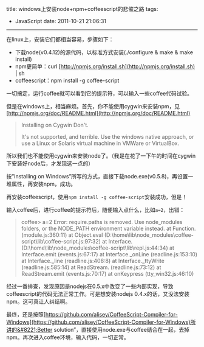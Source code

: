 title: windows上安装node+npm+coffeescript的悲催之路
tags:
  - JavaScript
date: 2011-10-21 21:06:31
---

在linux上，安装它们都相当容易，步骤如下：

*   下载node(v0.4.12)的源代码，以标准方式安装(./configure &amp; make &amp; make install)
*   npm更简单：curl [http://npmjs.org/install.sh](http://npmjs.org/install.sh) | sh
*   coffeescript：npm install -g coffee-script

一切搞定，运行coffee就可以看到它的提示符，可以输入一些coffee代码试验。

但是在windows上，相当麻烦。首先，你不能使用cygwin来安装npm，见[http://npmjs.org/doc/README.html](http://npmjs.org/doc/README.html)

> Installing on Cygwin 
> Don't.
> 
> It's not supported, and terrible. Use the windows native approach, or use a Linux or Solaris virtual machine in VMWare or VirtualBox.

所以我们也不能使用cygwin来安装node了。（我是在花了一下午的时间在cygwin下安装好node后，才发现这一点的）

 <span id="more-452"></span>
<p>按&#8221;Installing on Windows&#8221;所写的方式，直接下载node.exe(v0.5.8)，再设置一堆属性，再安装npm，成功。

再安装coffeescript，使用`npm install -g coffee-script`安装成功，但是！

输入coffee后，进行coffee的提示符后，随便输入点什么，比如`a=2`，出错：

> coffee> a=2 
> Error: require.paths is removed. Use node_modules folders, or the NODE_PATH environment variable instead. 
> at Function.<anonymous> (module.js:360:11) 
> at Object.eval (D:\home\lib\node_modules\coffee-script\lib\coffee-script.js:97:32) 
> at Interface.<anonymous> (D:\home\lib\node_modules\coffee-script\lib\repl.js:44:34) 
> at Interface.emit (events.js:67:17) 
> at Interface._onLine (readline.js:153:10) 
> at Interface._line (readline.js:408:8) 
> at Interface._ttyWrite (readline.js:585:14) 
> at ReadStream.<anonymous> (readline.js:73:12) 
> at ReadStream.emit (events.js:70:17) 
> at onKeypress (tty_win32.js:46:10)

经过一番排查，发现原因是nodejs在0.5.x中改变了一些内部实现，导致coffeescript的代码无法正常工作。可是想安装nodejs 0.4.x的话，又没法安装npm。这可真让人纠结啊。

最终，还是按照[https://github.com/alisey/CoffeeScript-Compiler-for-Windows](https://github.com/alisey/CoffeeScript-Compiler-for-Windows)所讲的&#8221;Better solution&#8221;，直接使用node.exe与coffee结合在一起，去掉npm。再次进入coffee环境，输入代码，一切正常。